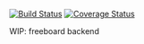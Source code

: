 [![Build Status](https://travis-ci.org/TobiEiss/freeboardBackend.svg?branch=master)](https://travis-ci.org/TobiEiss/freeboardBackend)
[![Coverage Status](https://coveralls.io/repos/github/TobiEiss/freeboardBackend/badge.svg?branch=master)](https://coveralls.io/github/TobiEiss/freeboardBackend?branch=master)

WIP: freeboard backend